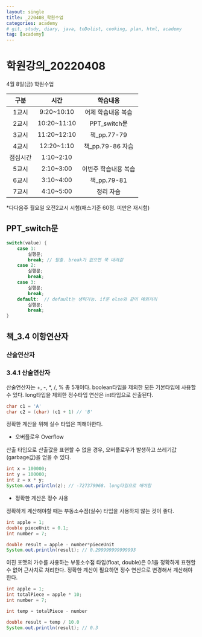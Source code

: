 ```yaml
---
layout: single
title: _220408_학원수업
categories: academy
# git, study, diary, java, toDolist, cooking, plan, html, academy
tag: [academy] 
---
```


# 학원강의_20220408

4월 8일(금) 학원수업

|구분|시간|학습내용|
|:--:|:--:|:--:| 
|1교시|9:20~10:10|어제 학습내용 복습|
|2교시|10:20~11:10|PPT_switch문|
|3교시|11:20~12:10|책_pp.77-79|
|4교시|12:20~1:10|책_pp.79-86 자습|
|점심시간|1:10~2:10||
|5교시|2:10~3:00|이번주 학습내용 복습|
|6교시|3:10~4:00|책_pp.79-81|
|7교시|4:10~5:00|정리 자습|

*다다음주 월요일 오전2교시 시험(패스기준 60점. 미만은 재시험)


## PPT_switch문

~~~java
switch(value) {
    case 1:
        실행문;
        break; // 탈출. break가 없으면 쭉 내려감
    case 2:
        실행문;
        break;
    case 3:
        실행문;
        break;
    default:  // default는 생략가능. if문 else와 같이 예외처리
        실행문;
        break;
}
~~~

## 책_3.4 이항연산자

### 산술연산자

### 3.4.1 산술연산자

산술연산자는 +, -, *, /, % 총 5개이다.
boolean타입을 제외한 모든 기본타입에 사용할 수 있다.
long타입을 제외한 정수타입 연산은 int타입으로 산출된다.

~~~java
char c1 = 'A'
char c2 = (char) (c1 + 1) // 'B'
~~~

정확한 계산을 위해 실수 타입은 피해야한다. 

- 오버플로우 Overflow

산출 타입으로 산출값을 표현할 수 없을 경우, 오버플로우가 발생하고
쓰레기값(garbage값)을 얻을 수 있다. 

~~~java
int x = 100000;
int y = 100000;
int z = x * y;
System.out.println(z); // -727379968. long타입으로 해야함
~~~

- 정확한 계산은 정수 사용

정확하게 계산해야할 때는 부동소수점(실수) 타입을 사용하지 않는 것이 좋다.

~~~java
int apple = 1;
double pieceUnit = 0.1;
int number = 7;

double result = apple - number*pieceUnit
System.out.println(result); // 0.299999999999993
~~~

이진 포맷의 가수를 사용하는 부동소수점 타입(float, double)은 0.1을 정확하게 표현할 수 없어 근사치로 처리한다.
정확한 계산이 필요하면 정수 연산으로 변경해서 계산해야한다.

~~~java
int apple = 1;
int totalPiece = apple * 10;
int number = 7;

int temp = totalPiece - number

double result = temp / 10.0
System.out.println(result); // 0.3
~~~